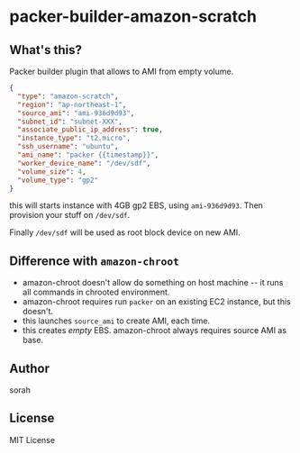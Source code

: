 # packer-builder-amazon-scratch

## What's this?

Packer builder plugin that allows to AMI from empty volume.

``` json
{
  "type": "amazon-scratch",
  "region": "ap-northeast-1",
  "source_ami": "ami-936d9d93",
  "subnet_id": "subnet-XXX",
  "associate_public_ip_address": true,
  "instance_type": "t2.micro",
  "ssh_username": "ubuntu",
  "ami_name": "packer {{timestamp}}",
  "worker_device_name": "/dev/sdf",
  "volume_size": 4,
  "volume_type": "gp2"
}
```

this will starts instance with 4GB gp2 EBS, using `ami-936d9d93`. Then provision your stuff on `/dev/sdf`.

Finally `/dev/sdf` will be used as root block device on new AMI.

## Difference with `amazon-chroot`

- amazon-chroot doesn't allow do something on host machine -- it runs all commands in chrooted environment.
- amazon-chroot requires run `packer` on an existing EC2 instance, but this doesn't.
- this launches `source_ami` to create AMI, each time.
- this creates _empty_ EBS. amazon-chroot always requires source AMI as base.

## Author

sorah

## License

MIT License
